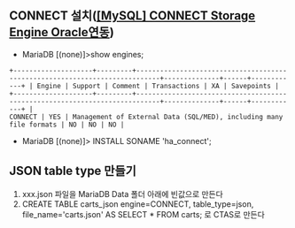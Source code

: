 ## CONNECT 설치([[MySQL] CONNECT Storage Engine Oracle연동](https://cirius.tistory.com/1609))

- MariaDB [(none)]>show engines;  
~~~
+--------------------+---------+----------------------------------------------------------------------------+--------------+------+------------+ | Engine | Support | Comment | Transactions | XA | Savepoints | +--------------------+---------+----------------------------------------------------------------------------+--------------+------+------------+ | 
CONNECT | YES | Management of External Data (SQL/MED), including many file formats | NO | NO | NO |
~~~
- MariaDB [(none)]> INSTALL SONAME 'ha_connect';

## JSON table type 만들기
1. xxx.json 파일을 MariaDB Data 폴더 아래에 빈값으로 만든다
2. CREATE TABLE carts_json engine=CONNECT, table_type=json, file_name='carts.json' AS SELECT * FROM carts; 로 CTAS로 만든다
